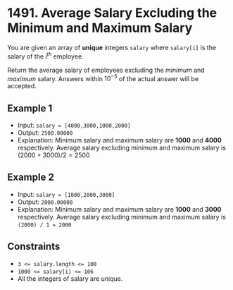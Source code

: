 # 1491. Average Salary Excluding the Minimum and Maximum Salary

You are given an array of **unique** integers `salary` where `salary[i]` is the salary of the $i^{th}$ employee.

Return the average salary of employees excluding the *minimum* and *maximum* salary. Answers within $10^{-5}$ of the actual answer will be accepted.

## Example 1

- Input: `salary = [4000,3000,1000,2000]`
- Output: `2500.00000`
- Explanation: Minimum salary and maximum salary are **1000** and **4000** respectively. Average salary excluding minimum and maximum salary is $(2000+3000) / 2 = 2500$

## Example 2

- Input: `salary = [1000,2000,3000]`
- Output: `2000.00000`
- Explanation: Minimum salary and maximum salary are **1000** and **3000** respectively. Average salary excluding minimum and maximum salary is `(2000) / 1 = 2000`

## Constraints


- `3 <= salary.length <= 100`
- `1000 <= salary[i] <= 106`
- All the integers of salary are unique.
